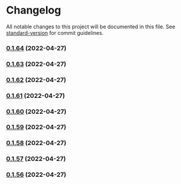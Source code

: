 # Changelog

All notable changes to this project will be documented in this file. See [standard-version](https://github.com/conventional-changelog/standard-version) for commit guidelines.

### [0.1.64](https://github.com/srclaunch/web-application-state/compare/v0.1.63...v0.1.64) (2022-04-27)

### [0.1.63](https://github.com/srclaunch/web-application-state/compare/v0.1.62...v0.1.63) (2022-04-27)

### [0.1.62](https://github.com/srclaunch/web-application-state/compare/v0.1.61...v0.1.62) (2022-04-27)

### [0.1.61](https://github.com/srclaunch/web-application-state/compare/v0.1.60...v0.1.61) (2022-04-27)

### [0.1.60](https://github.com/srclaunch/web-application-state/compare/v0.1.59...v0.1.60) (2022-04-27)

### [0.1.59](https://github.com/srclaunch/web-application-state/compare/v0.1.58...v0.1.59) (2022-04-27)

### [0.1.58](https://github.com/srclaunch/web-application-state/compare/v0.1.57...v0.1.58) (2022-04-27)

### [0.1.57](https://github.com/srclaunch/web-application-state/compare/v0.1.56...v0.1.57) (2022-04-27)

### [0.1.56](https://github.com/srclaunch/web-application-state/compare/v0.1.54...v0.1.56) (2022-04-27)
